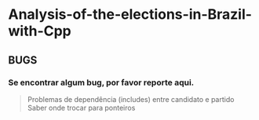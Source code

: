 # Analysis-of-the-elections-in-Brazil-with-Cpp

## BUGS
### Se encontrar algum bug, por favor reporte aqui.
> Problemas de dependência (includes) entre candidato e partido <br>
> Saber onde trocar para ponteiros